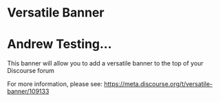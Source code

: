 # Versatile Banner
# Andrew Testing...

This banner will allow you to add a versatile banner to the top of your Discourse forum

For more information, please see: https://meta.discourse.org/t/versatile-banner/109133
